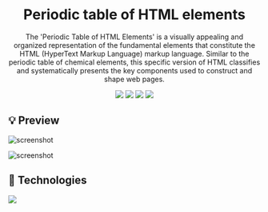 <div align='center'>

  # Periodic table of HTML elements

  The 'Periodic Table of HTML Elements' is a visually appealing and organized representation of the fundamental elements that constitute the HTML (HyperText Markup Language) markup language. Similar to the periodic table of chemical elements, this specific version of HTML classifies and systematically presents the key components used to construct and shape web pages.

  <div>
    <img src="https://img.shields.io/github/stars/jaenfigueroa/Periodic-table-of-HTML-elements-new">
    <img src="https://img.shields.io/github/forks/jaenfigueroa/Periodic-table-of-HTML-elements-new">
    <img src="https://img.shields.io/github/issues-pr/jaenfigueroa/Periodic-table-of-HTML-elements-new">
    <img src="https://img.shields.io/github/issues/jaenfigueroa/Periodic-table-of-HTML-elements-new">
  </div>

</div>

## 💡 Preview

![screenshot](https://res.cloudinary.com/djksz5k3c/image/upload/v1685467979/MI-NUBE/PERIODIC%20TABLE/screencapture-localhost-5174-2023-05-30-12_31_28_1_dwscsu.png)

![screenshot](https://res.cloudinary.com/djksz5k3c/image/upload/v1685576524/MI-NUBE/PERIODIC%20TABLE/Captura_de_pantalla_2023-05-31_184100_1_pvgu9l.png)

## 🧪 Technologies

<img src="https://skillicons.dev/icons?i=vite,react,typescript,sass,javascript,html"/>
